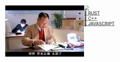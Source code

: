 <a href="https://github.com/zhangyemengren">
  <div>
   <img style="float: left; width: 50%;" src="https://github.com/zhangyemengren/zhangyemengren/blob/main/T2qHVuh5zgP8x6.webp?row=true"/>

   <img style="float: right; width: 50%;" src="https://github-readme-stats.vercel.app/api/top-langs/?username=zhangyemengren&layout=compact"/>
  </div>

  - 📗 RUST
  - 📘 C++
  - 📙 JAVASCRIPT
</a>
  

  


